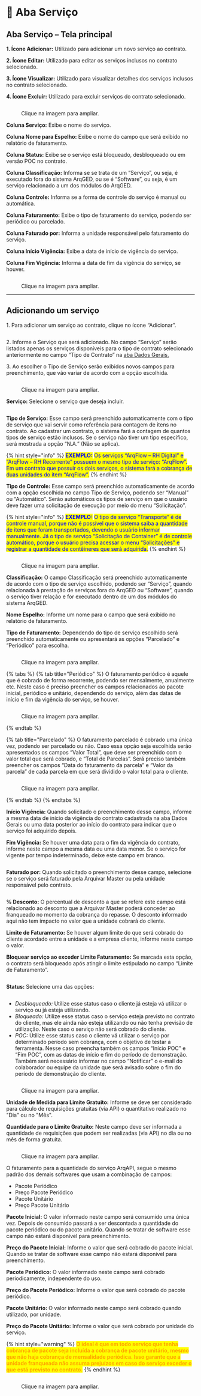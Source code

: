 # 🔹 Aba Serviço

## Aba Serviço – Tela principal

**1. Ícone Adicionar:** Utilizado para adicionar um novo serviço ao contrato.  &#x20;

**2. Ícone Editar:** Utilizado para editar os serviços inclusos no contrato selecionado.  &#x20;

**3. Ícone Visualizar:** Utilizado para visualizar detalhes dos serviços inclusos no contrato selecionado.  &#x20;

**4. Ícone Excluir:** Utilizado para excluir serviços do contrato selecionado.&#x20;

<figure><img src="../../../.gitbook/assets/servicos01.png" alt=""><figcaption><p>Clique na imagem para ampliar.</p></figcaption></figure>

**Coluna Serviço:** Exibe o nome do serviço.&#x20;

**Coluna Nome para Espelho:** Exibe o nome do campo que será exibido no relatório de faturamento.&#x20;

**Coluna Status:** Exibe se o serviço está bloqueado, desbloqueado ou em versão POC no contrato.&#x20;

**Coluna Classificação:** Informa se se trata de um “Serviço”, ou seja, é executado fora do sistema ArqGED, ou se é “Software”, ou seja, é um serviço relacionado a um dos módulos do ArqGED.&#x20;

**Coluna Controle:** Informa se a forma de controle do serviço é manual ou automática. &#x20;

**Coluna Faturamento:** Exibe o tipo de faturamento do serviço, podendo ser periódico ou parcelado. &#x20;

**Coluna Faturado por:** Informa a unidade responsável pelo faturamento do serviço.&#x20;

**Coluna Início Vigência:** Exibe a data de início de vigência do serviço. &#x20;

**Coluna Fim Vigência:** Informa a data de fim da vigência do serviço, se houver.&#x20;

<figure><img src="../../../.gitbook/assets/servicos02.png" alt=""><figcaption><p>Clique na imagem para ampliar.</p></figcaption></figure>

***

## Adicionando  um serviço

1\. Para adicionar um serviço ao contrato, clique no ícone “Adicionar”.

<figure><img src="../../../.gitbook/assets/servicos03.png" alt=""><figcaption></figcaption></figure>

2\. Informe o Serviço que será adicionado. No campo “Serviço” serão listados apenas os serviços disponíveis para o tipo de contrato selecionado anteriormente no campo “Tipo de Contrato” na [aba Dados Gerais. ](../aba-dados-gerais.md)

3\. Ao escolher o Tipo de Serviço serão exibidos novos campos para preenchimento, que vão variar de acordo com a opção escolhida.&#x20;

<figure><img src="../../../.gitbook/assets/servicos04.png" alt=""><figcaption><p>Clique na imagem para ampliar.</p></figcaption></figure>

**Serviço:** Selecione o serviço que deseja incluir.

<figure><img src="../../../.gitbook/assets/servicos05.png" alt=""><figcaption></figcaption></figure>

**Tipo de Serviço:** Esse campo será preenchido automaticamente com o tipo de serviço que vai servir como referência para contagem de itens no contrato. Ao cadastrar um contrato, o sistema fará a contagem de quantos tipos de serviço estão inclusos. Se o serviço não tiver um tipo específico, será mostrada a opção “N.A.” (Não se aplica).

{% hint style="info" %}
<mark style="color:blue;">**EXEMPLO:**</mark> <mark style="color:blue;"></mark><mark style="color:blue;">Os serviços “ArqFlow – RH Digital” e “ArqFlow – RH Recorrente” possuem o mesmo tipo de serviço: “ArqFlow”. Em um contrato que possuir os dois serviços, o sistema fará a cobrança de duas unidades do item “ArqFlow”.</mark>
{% endhint %}

**Tipo de Controle:** Esse campo será preenchido automaticamente de acordo com a opção escolhida no campo Tipo de Serviço, podendo ser “Manual” ou “Automático”. Serão automáticos os tipos de serviço em que o usuário deve fazer uma solicitação de execução por meio do menu “Solicitação”.

{% hint style="info" %}
<mark style="color:blue;">**EXEMPLO:**</mark> <mark style="color:blue;"></mark><mark style="color:blue;">O tipo de serviço “Transporte” é de controle manual, porque não é possível que o sistema saiba a quantidade de itens que foram transportados, devendo o usuário informar manualmente. Já o tipo de serviço “Solicitação de Container” é de controle automático, porque o usuário precisa acessar o menu “Solicitações” e registrar a quantidade de contêineres que será adquirida.</mark>
{% endhint %}

<figure><img src="../../../.gitbook/assets/servicos06.png" alt=""><figcaption><p>Clique na imagem para ampliar.</p></figcaption></figure>

**Classificação:** O campo Classificação será preenchido automaticamente de acordo com o tipo de serviço escolhido, podendo ser “Serviço”, quando relacionada à prestação de serviços fora do ArqGED ou “Software”, quando o serviço tiver relação e for executado dentro de um dos módulos do sistema ArqGED.&#x20;

**Nome Espelho:** Informe um nome para o campo que será exibido no relatório de faturamento.&#x20;

**Tipo de Faturamento:** Dependendo do tipo de serviço escolhido será preenchido automaticamente ou apresentará as opções “Parcelado” e “Periódico” para escolha.

<figure><img src="../../../.gitbook/assets/servicos07.png" alt=""><figcaption><p>Clique na imagem para ampliar.</p></figcaption></figure>

{% tabs %}
{% tab title="Periódico" %}
O faturamento periódico é aquele que é cobrado de forma recorrente, podendo ser mensalmente, anualmente etc. Neste caso é preciso preencher os campos relacionados ao pacote inicial, periódico e unitário, dependendo do serviço, além das datas de início e fim da vigência do serviço, se houver.

<figure><img src="../../../.gitbook/assets/servicos08.png" alt=""><figcaption><p>Clique na imagem para ampliar.</p></figcaption></figure>
{% endtab %}

{% tab title="Parcelado" %}
O faturamento parcelado é cobrado uma única vez, podendo ser parcelado ou não. Caso essa opção seja escolhida serão apresentados os campos “Valor Total”, que deve ser preenchido com o valor total que será cobrado, e “Total de Parcelas”. Será preciso também preencher os campos “Data do faturamento da parcela” e “Valor da parcela” de cada parcela em que será dividido o valor total para o cliente.

<figure><img src="../../../.gitbook/assets/servicos09.png" alt=""><figcaption><p>Clique na imagem para ampliar.</p></figcaption></figure>
{% endtab %}
{% endtabs %}

**Início Vigência:** Quando solicitado o preenchimento desse campo, informe a mesma data de início da vigência do contrato cadastrada na aba Dados Gerais ou uma data posterior ao início do contrato para indicar que o serviço foi adquirido depois.&#x20;

**Fim Vigência:** Se houver uma data para o fim da vigência do contrato, informe neste campo a mesma data ou uma data menor. Se o serviço for vigente por tempo indeterminado, deixe este campo em branco.&#x20;

<figure><img src="../../../.gitbook/assets/servicos10.png" alt=""><figcaption></figcaption></figure>

**Faturado por:** Quando solicitado o preenchimento desse campo, selecione se o serviço será faturado pela Arquivar Master ou pela unidade responsável pelo contrato.

<figure><img src="../../../.gitbook/assets/servicos11.png" alt=""><figcaption></figcaption></figure>

**% Desconto:** O percentual de desconto a que se refere este campo está relacionado ao desconto que a Arquivar Master poderá conceder ao franqueado no momento da cobrança do repasse. O desconto informado aqui não tem impacto no valor que a unidade cobrará do cliente.&#x20;

**Limite de Faturamento:** Se houver algum limite do que será cobrado do cliente acordado entre a unidade e a empresa cliente, informe neste campo o valor. &#x20;

**Bloquear serviço ao exceder Limite Faturamento:** Se marcada esta opção, o contrato será bloqueado após atingir o limite estipulado no campo “Limite de Faturamento”. &#x20;

<figure><img src="../../../.gitbook/assets/servicos12.png" alt=""><figcaption></figcaption></figure>

**Status:** Selecione uma das opções:

<figure><img src="../../../.gitbook/assets/servicos13.png" alt=""><figcaption></figcaption></figure>

* _Desbloqueado:_ Utilize esse status caso o cliente já esteja vá utilizar o serviço ou já esteja utilizando.&#x20;
* _Bloqueado:_ Utilize esse status caso o serviço esteja previsto no contrato do cliente, mas ele ainda não esteja utilizando ou não tenha previsão de utilização. Neste caso o serviço não será cobrado do cliente.&#x20;
* _POC:_ Utilize esse status caso o cliente vá utilizar o serviço por determinado período sem cobrança, com o objetivo de testar a ferramenta. Nesse caso preencha também os campos “Início POC” e “Fim POC”, com as datas de início e fim do período de demonstração. Também será necessário informar no campo “Notificar” o e-mail do colaborador ou equipe da unidade que será avisado sobre o fim do período de demonstração do cliente.&#x20;

<figure><img src="../../../.gitbook/assets/servicos14.png" alt=""><figcaption><p>Clique na imagem para ampliar.</p></figcaption></figure>

**Unidade de Medida para Limite Gratuito:** Informe se deve ser considerado para cálculo de requisições gratuitas (via API) o quantitativo realizado no "Dia" ou no "Mês".

**Quantidade para o Limite Gratuito:** Neste campo deve ser informada a quantidade de requisições que podem ser realizadas (via API) no dia ou no mês de forma gratuita.

<figure><img src="../../../.gitbook/assets/image.png" alt=""><figcaption><p>Clique na imagem para ampliar.</p></figcaption></figure>

O faturamento para a quantidade do serviço ArqAPI, segue o mesmo padrão dos demais softwares que usam a combinação de campos: &#x20;

* Pacote Periódico&#x20;
* Preço Pacote Periódico&#x20;
* Pacote Unitário&#x20;
* Preço Pacote Unitário&#x20;

**Pacote Inicial:** O valor informado neste campo será consumido uma única vez. Depois de consumido passará a ser descontada a quantidade do pacote periódico ou do pacote unitário. Quando se tratar de software esse campo não estará disponível para preenchimento.

**Preço do Pacote Inicial:** Informe o valor que será cobrado do pacote inicial. Quando se tratar de software esse campo não estará disponível para preenchimento.

**Pacote Periódico:** O valor informado neste campo será cobrado periodicamente, independente do uso.&#x20;

**Preço do Pacote Periódico:** Informe o valor que será cobrado do pacote periódico. &#x20;

**Pacote Unitário:** O valor informado neste campo será cobrado quando utilizado, por unidade. &#x20;

**Preço do Pacote Unitário:** Informe o valor que será cobrado por unidade do serviço. &#x20;

{% hint style="warning" %}
<mark style="color:orange;">**O ideal é que em todo serviço que tenha cobrança de pacote seja incluída a cobrança de pacote unitário, mesmo que não haja cobrança de mensalidade periódica. Isso garante que a unidade franqueada não assuma prejuízos em  caso do serviço exceder o que está previsto no contrato.**</mark>
{% endhint %}

<figure><img src="../../../.gitbook/assets/servicos15.png" alt=""><figcaption><p>Clique na imagem para ampliar.</p></figcaption></figure>

